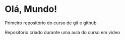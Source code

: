 # Olá, Mundo!
 Primeiro repositório do curso de git e github

Repositório criado durante uma aula do curso em vídeo